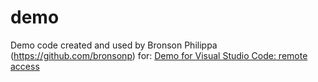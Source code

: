 # demo
Demo code created and used by Bronson Philippa (https://github.com/bronsonp) for:
[Demo for Visual Studio Code: remote access](https://www.youtube.com/watch?v=Lt65Z30JcrI)
